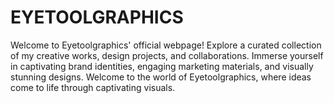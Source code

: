 # EYETOOLGRAPHICS
Welcome to Eyetoolgraphics' official webpage! Explore a curated collection of my creative works, design projects, and collaborations. Immerse yourself in captivating brand identities, engaging marketing materials, and visually stunning designs. Welcome to the world of Eyetoolgraphics, where ideas come to life through captivating visuals.
